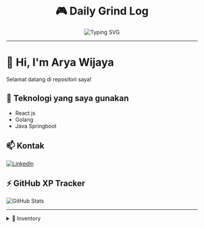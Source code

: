 
<h1 align="center">
  🎮 Daily Grind Log
</h1>

<p align="center">
  <img src="https://readme-typing-svg.demolab.com?font=Fira+Code&pause=1000&color=00FFFF&center=true&vCenter=true&width=435&lines=Welcome+to+my+Daily+Gaming+Log!;Leveling+up+everyday!;Press+Start+to+Continue..." alt="Typing SVG" />
</p>

---

# 👋 Hi, I'm Arya Wijaya

Selamat datang di repositori saya!

## 🚀 Teknologi yang saya gunakan
- React js
- Golang
- Java Springboot

## 📫 Kontak
[![LinkedIn](https://img.shields.io/badge/LinkedIn-blue?logo=linkedin)](https://linkedin.com/in/aryawijaya)

## ⚡ GitHub XP Tracker
![GitHub Stats](https://github-readme-stats.vercel.app/api?username=jayll0&show_icons=true&theme=tokyonight)

---

<details>
<summary>🧰 Inventory</summary>

- Weapon: ⚔️ Keyboard
- Armor: 🧠 Focus Mode
- Companion: 🐧 Linux Terminal

</details>

